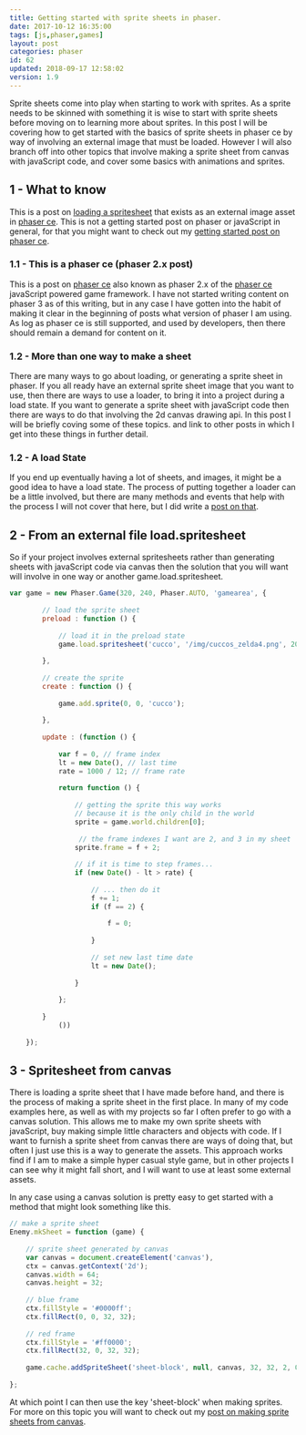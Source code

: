 ```yaml
---
title: Getting started with sprite sheets in phaser.
date: 2017-10-12 16:35:00
tags: [js,phaser,games]
layout: post
categories: phaser
id: 62
updated: 2018-09-17 12:58:02
version: 1.9
---
```


Sprite sheets come into play when starting to work with sprites. As a sprite needs to be skinned with something it is wise to start with sprite sheets before moving on to learning more about sprites. In this post I will be covering how to get started with the basics of sprite sheets in phaser ce by way of involving an external image that must be loaded. However I will also branch off into other topics that involve making a sprite sheet from canvas with javaScript code, and cover some basics with animations and sprites.

<!-- more -->

## 1 - What to know

This is a post on [loading a spritesheet](https://photonstorm.github.io/phaser-ce/Phaser.Loader.html#spritesheet) that exists as an external image asset in [phaser ce](https://photonstorm.github.io/phaser-ce/). This is not a getting started post on phaser or javaScript in general, for that you might want to check out my [getting started post on phaser ce](/2017/10/04/phaser-getting-started/).

### 1.1 - This is a phaser ce (phaser 2.x post)

This is a post on [phaser ce](https://photonstorm.github.io/phaser-ce/) also known as phaser 2.x of the [phaser ce](http://phaser.io/) javaScript powered game framework. I have not started writing content on phaser 3 as of this writing, but in any case I have gotten into the habit of making it clear in the beginning of posts what version of phaser I am using. As log as phaser ce is still supported, and used by developers, then there should remain a demand for content on it.

### 1.2 - More than one way to make a sheet

There are many ways to go about loading, or generating a sprite sheet in phaser. If you all ready have an external sprite sheet image that you want to use, then there are ways to use a loader, to bring it into a project during a load state. If you want to generate a sprite sheet with javaScript code then there are ways to do that involving the 2d canvas drawing api. In this post I will be briefly coving some of these topics. and link to other posts in which I get into these things in further detail.

### 1.2 - A load State

If you end up eventually having a lot of sheets, and images, it might be a good idea to have a load state. The process of putting together a loader can be a little involved, but there are many methods and events that help with the process I will not cover that here, but I did write a [post on that](/2017/10/07/phaser-state-loader/). 

## 2 - From an external file load.spritesheet

So if your project involves external spritesheets rather than generating sheets with javaScript code via canvas then the solution that you will want will involve in one way or another game.load.spritesheet.

```js
var game = new Phaser.Game(320, 240, Phaser.AUTO, 'gamearea', {
 
        // load the sprite sheet
        preload : function () {
 
            // load it in the preload state
            game.load.spritesheet('cucco', '/img/cuccos_zelda4.png', 20, 20, 10);
 
        },
 
        // create the sprite
        create : function () {
 
            game.add.sprite(0, 0, 'cucco');
 
        },
 
        update : (function () {
 
            var f = 0, // frame index
            lt = new Date(), // last time
            rate = 1000 / 12; // frame rate
 
            return function () {
 
                // getting the sprite this way works
                // because it is the only child in the world
                sprite = game.world.children[0];
 
                 // the frame indexes I want are 2, and 3 in my sheet
                sprite.frame = f + 2;
 
                // if it is time to step frames...
                if (new Date() - lt > rate) {
 
                    // ... then do it
                    f += 1;
                    if (f == 2) {
 
                        f = 0;
 
                    }
 
                    // set new last time date
                    lt = new Date();
 
                }
 
            };
 
        }
            ())
 
    });
```

## 3 - Spritesheet from canvas

There is loading a sprite sheet that I have made before hand, and there is the process of making a sprite sheet in the first place. In many of my code examples here, as well as with my projects so far I often prefer to go with a canvas solution. This allows me to make my own sprite sheets with javaScript, buy making simple little characters and objects with code. If I want to furnish a sprite sheet from canvas there are ways of doing that, but often I just use this is a way to generate the assets. This approach works find if I am to make a simple hyper casual style game, but in other projects I can see why it might fall short, and I will want to use at least some external assets.

In any case using a canvas solution is pretty easy to get started with a method that might look something like this.

```js
// make a sprite sheet
Enemy.mkSheet = function (game) {
 
    // sprite sheet generated by canvas
    var canvas = document.createElement('canvas'),
    ctx = canvas.getContext('2d');
    canvas.width = 64;
    canvas.height = 32;
 
    // blue frame
    ctx.fillStyle = '#0000ff';
    ctx.fillRect(0, 0, 32, 32);
 
    // red frame
    ctx.fillStyle = '#ff0000';
    ctx.fillRect(32, 0, 32, 32);
 
    game.cache.addSpriteSheet('sheet-block', null, canvas, 32, 32, 2, 0, 0);
 
};
```

At which point I can then use the key 'sheet-block' when making sprites. For more on this topic you will want to check out my [post on making sprite sheets from canvas](/2018/08/04/phaser-spritesheet-from-canvas/).


